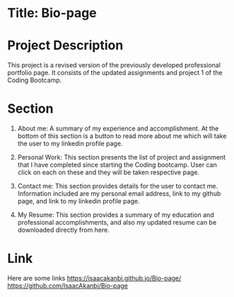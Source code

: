 # Title: Bio-page
 

# Project Description 
This project is a revised version of the previously developed professional portfolio page. It consists of the updated assignments and project 1 of the Coding Bootcamp.

# Section

1. About me: A summary of my experience and accomplishment. At the bottom of this section is a button to read more about me which will take the user to my linkedin profile page. 

2. Personal Work: This section presents the list of project and assignment that I have completed since starting the Coding bootcamp. User can click on each on these and they will be taken respective page. 

3. Contact me: This section provides details for the user to contact me. Information included are my personal email address, link to my github page, and link to my linkedin profile page.

4. My Resume: This section provides a summary of my education and professional accomplishments, and also my updated resume can be downloaded directly from here. 


# Link
Here are some links
 https://isaacakanbi.github.io/Bio-page/ 
 https://github.com/IsaacAkanbi/Bio-page 


